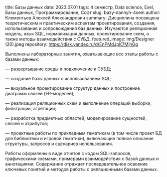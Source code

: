 title: Базы данных
date: 2023.07.01
tags: 4 семестр, Data science, Exel, Базы данных, Программирование, Софт
slug: bazy-dannyh-4sem
author: Клементьев Алексей Александрович
summary: Дисциплина посвящена теоретическим и практическим аспектам проектирования, создания, использования и сопровождения баз данных. Изучаются реляционная модель, язык SQL, нормализация данных, проектирование схем, а также методы взаимодействия с СУБД.
featured_image: img/Designer (20).jpeg
repository: https://disk.yandex.ru/d/EnPMdJpK7MjhGg

Выполнены лабораторные занятия, охватывающие все этапы работы с базами данных:
— развертывание среды и подключение к СУБД;
— создание базы данных с использованием SQL;
— визуальное проектирование структур данных и построение диаграмм связей (ER-моделей);
— реализация реляционных схем и выполнение операций выборки, фильтрации, агрегации;
— разработка предметных областей, моделирование сущностей, связей и атрибутов;
— проектные работы по прикладным тематикам (в том числе проект БД для библиотеки и игровой тематики), включающие полное описание структуры, запросов и сценариев использования.
Работы оформлены в виде отчетов с кодом SQL-запросов, графическими схемами, примерами взаимодействия с базой данных и аннотациями. Содержание отражает последовательное освоение ключевых понятий и методов работы с реляционными базами данных.

